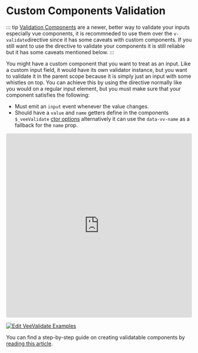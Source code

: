 # Custom Components Validation

::: tip
[Validation Components](/guide/components.md) are a newer, better way to validate your inputs especially vue components, it is recommneded to use them over the `v-validate`directive since it has some caveats with custom components. If you still want to use the directive to validate your components it is still reliable but it has some caveats mentioned below.
:::

You might have a custom component that you want to treat as an input. Like a custom input field, it would have its own validator instance, but you want to validate it in the parent scope because it is simply just an input with some whistles on top. You can achieve this by using the directive normally like you would on a regular input element, but you must make sure that your component satisfies the following:

- Must emit an `input` event whenever the value changes.
- Should have a `value` and `name` getters define in the components `$_veeValidate` [ctor options](/concepts/components.md) alternatively it can use the `data-vv-name` as a fallback for the `name` prop.

<iframe src="https://codesandbox.io/embed/y3504yr0l1?initialpath=%2F%23%2Fcustom&module=%2Fsrc%2Fcomponents%2FCustom.vue&view=preview" style="width:100%; height:500px; border:0; border-radius: 4px; overflow:hidden;" sandbox="allow-modals allow-forms allow-popups allow-scripts allow-same-origin"></iframe>

[![Edit VeeValidate Examples](https://codesandbox.io/static/img/play-codesandbox.svg)](https://codesandbox.io/s/y3504yr0l1?initialpath=%2F%23%2Fcustom&module=%2Fsrc%2Fcomponents%2FCustom.vue)

You can find a step-by-step guide on creating validatable components by [reading this article](https://medium.com/@logaretm/authoring-validatable-custom-vue-input-components-1583fcc68314).

